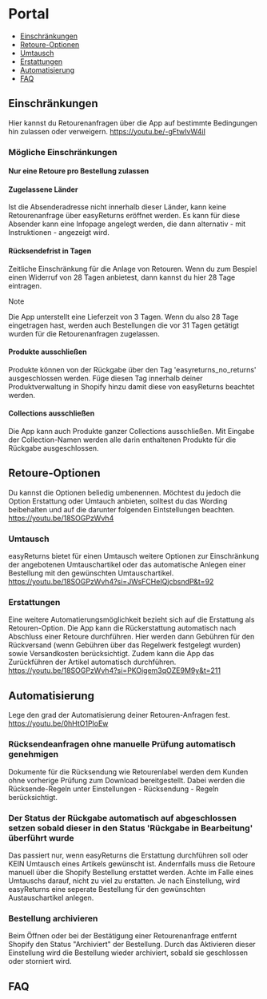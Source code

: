 # Portal

-   [Einschränkungen](#restrictions)
-   [Retoure-Optionen](#returnOptions)
-   [Umtausch](#exchange)
-   [Erstattungen](#refund)
-   [Automatisierung](#automations)
-   [FAQ](#faq)

<a name="restrictions"></a>

## Einschränkungen

Hier kannst du Retourenanfragen über die App auf bestimmte Bedingungen hin zulassen oder verweigern. <a class="video">https://youtu.be/-gFtwIvW4iI</a>

### Mögliche Einschränkungen

#### Nur eine Retoure pro Bestellung zulassen

#### Zugelassene Länder

Ist die Absenderadresse nicht innerhalb dieser Länder, kann keine Retourenanfrage über easyReturns eröffnet werden. Es kann für diese Absender kann eine Infopage angelegt werden, die dann alternativ - mit Instruktionen - angezeigt wird.

#### Rücksendefrist in Tagen

Zeitliche Einschränkung für die Anlage von Retouren. Wenn du zum Bespiel einen Widerruf von 28 Tagen anbietest, dann kannst du hier 28 Tage eintragen.

> [!NOTE]
> Die App unterstellt eine Lieferzeit von 3 Tagen. Wenn du also 28 Tage eingetragen hast, werden auch Bestellungen die vor 31 Tagen getätigt wurden für die Retourenanfragen zugelassen.

#### Produkte ausschließen

Produkte können von der Rückgabe über den Tag 'easyreturns_no_returns' ausgeschlossen werden. Füge diesen Tag innerhalb deiner Produktverwaltung in Shopify hinzu damit diese von easyReturns beachtet werden.

#### Collections ausschließen

Die App kann auch Produkte ganzer Collections ausschließen. Mit Eingabe der Collection-Namen werden alle darin enthaltenen Produkte für die Rückgabe ausgeschlossen.

<a name="returnOptions"></a>

## Retoure-Optionen

Du kannst die Optionen beliedig umbenennen. Möchtest du jedoch die Option Erstattung oder Umtauch anbieten, solltest du das Wording beibehalten und auf die darunter folgenden Eintstellungen beachten. <a class="video">https://youtu.be/18SOGPzWvh4</a>

<a name="exchange"></a>

### Umtausch

easyReturns bietet für einen Umtausch weitere Optionen zur Einschränkung der angebotenen Umtauschartikel oder das automatische Anlegen einer Bestellung mit den gewünschten Umtauschartikel. <a class="video">https://youtu.be/18SOGPzWvh4?si=JWsFCHeIQjcbsndP&t=92</a>

<a name="refund"></a>

### Erstattungen

Eine weitere Automatierungsmöglichkeit bezieht sich auf die Erstattung als Retouren-Option. Die App kann die Rückerstattung automatisch nach Abschluss einer Retoure durchführen. Hier werden dann Gebühren für den Rückversand (wenn Gebühren über das Regelwerk festgelegt wurden) sowie Versandkosten berücksichtigt. Zudem kann die App das Zurückführen der Artikel automatisch durchführen. <a class="video">https://youtu.be/18SOGPzWvh4?si=PKOigem3qOZE9M9y&t=211</a>

<a name="automations"></a>

## Automatisierung

Lege den grad der Automatisierung deiner Retouren-Anfragen fest. <a class="video">https://youtu.be/0hHtO1PloEw</a>

### Rücksendeanfragen ohne manuelle Prüfung automatisch genehmigen

Dokumente für die Rücksendung wie Retourenlabel werden dem Kunden ohne vorherige Prüfung zum Download bereitgestellt. Dabei werden die Rücksende-Regeln unter Einstellungen - Rücksendung - Regeln berücksichtigt.

### Der Status der Rückgabe automatisch auf abgeschlossen setzen sobald dieser in den Status 'Rückgabe in Bearbeitung' überführt wurde

Das passiert nur, wenn easyReturns die Erstattung durchführen soll oder KEIN Umtausch eines Artikels gewünscht ist. Andernfalls muss die Retoure manuell über die Shopify Bestellung erstattet werden. Achte im Falle eines Umtauschs darauf, nicht zu viel zu erstatten. Je nach Einstellung, wird easyReturns eine seperate Bestellung für den gewünschten Austauschartikel anlegen.

### Bestellung archivieren

Beim Öffnen oder bei der Bestätigung einer Retourenanfrage entfernt Shopify den Status "Archiviert" der Bestellung. Durch das Aktivieren dieser Einstellung wird die Bestellung wieder archiviert, sobald sie geschlossen oder storniert wird.

## FAQ

<div class="faq-list">
<dl class="space-y-8">
<div>
<dt><h4></h4></dt>
<dd>
</dd>
</div>
</dl>
</div>
